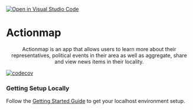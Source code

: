 [![Open in Visual Studio Code](https://classroom.github.com/assets/open-in-vscode-c66648af7eb3fe8bc4f294546bfd86ef473780cde1dea487d3c4ff354943c9ae.svg)](https://classroom.github.com/online_ide?assignment_repo_id=9224494&assignment_repo_type=AssignmentRepo)
# Actionmap

<div style="text-align: center;">

Actionmap is an app that allows users to learn more about their representatives,
political events in their area as well as aggregate, share and view news items in their locality.

</div>


[![codecov](https://codecov.io/gh/cs169/fa22-actionmap-fa22-06/branch/main/graph/badge.svg?token=0wcLxkW3jG)](https://codecov.io/gh/cs169/fa22-actionmap-fa22-06)
### Getting Setup Locally

Follow the [Getting Started Guide](./docs/01-getting-started.md) to get your localhost environment setup.
